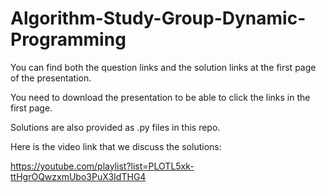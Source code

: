 # Algorithm-Study-Group-Dynamic-Programming

You can find both the question links and the solution links at the first page of the presentation. 

You need to download the presentation to be able to click the links in the first page. 

Solutions are also provided as .py files in this repo.

Here is the video link that we discuss the solutions:

https://youtube.com/playlist?list=PLOTL5xk-ttHgrOQwzxmUbo3PuX3IdTHG4
